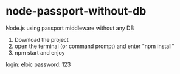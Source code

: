 # node-passport-without-db
Node.js using passport middleware without any DB

1) Download the project
2) open the terminal (or command prompt) and enter "npm install"
3) npm start and enjoy

login: eloic
password: 123